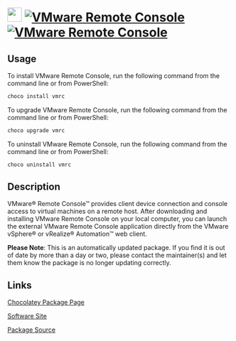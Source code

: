 ﻿# <img src="https://rawcdn.githack.com/virtualex-itv/chocolatey-packages/1784650e7fdd30ff28f476c23777c895409080e5/icons/vmrc.png" width="32" height="32"/> [![VMware Remote Console](https://img.shields.io/chocolatey/v/vmrc.svg?label=VMware+Remote+Console)](https://chocolatey.org/packages/vmrc) [![VMware Remote Console](https://img.shields.io/chocolatey/dt/vmrc.svg)](https://chocolatey.org/packages/vmrc)

## Usage

To install VMware Remote Console, run the following command from the command line or from PowerShell:

```powershell
choco install vmrc
```

To upgrade VMware Remote Console, run the following command from the command line or from PowerShell:

```powershell
choco upgrade vmrc
```

To uninstall VMware Remote Console, run the following command from the command line or from PowerShell:

```powershell
choco uninstall vmrc
```

## Description

VMware® Remote Console™ provides client device connection and console access to virtual machines on a remote host. After downloading and installing VMware Remote Console on your local computer, you can launch the external VMware Remote Console application directly from the VMware vSphere® or vRealize® Automation™ web client.

**Please Note**: This is an automatically updated package. If you find it is
out of date by more than a day or two, please contact the maintainer(s) and
let them know the package is no longer updating correctly.

## Links

[Chocolatey Package Page](https://chocolatey.org/packages/vmrc)

[Software Site](https://www.vmware.com/go/download-vmrc)

[Package Source](https://github.com/virtualex-itv/chocolatey-packages/tree/master/automatic/vmrc)

